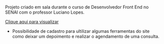 Projeto criado em sala durante o curso de Desenvolvedor Front End no SENAI com o professor Luciano Lopes.

[Clique aqui para visualizar](https://clayton-kennedy.github.io/Projeto_Clinica_Estetica_SENAI/)

* Possibilidade de cadastro para ultilizar algumas ferramentas do site como deixar um depoimento e realizar o agendamento de uma consulta.
